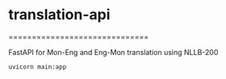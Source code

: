 # translation-api
==============================

FastAPI for Mon-Eng and Eng-Mon translation using NLLB-200

`uvicorn main:app`